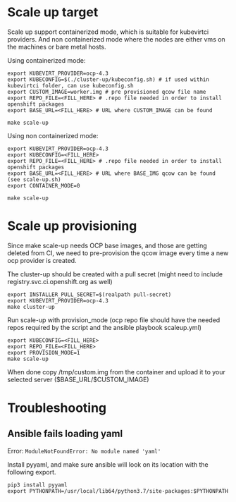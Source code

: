 # Scale up target

Scale up support containerized mode, which is suitable for kubevirtci providers.
And non containerized mode where the nodes are either vms on the machines or bare metal hosts.

Using containerized mode:
```
export KUBEVIRT_PROVIDER=ocp-4.3
export KUBECONFIG=$(./cluster-up/kubeconfig.sh) # if used within kubevirtci folder, can use kubeconfig.sh
export CUSTOM_IMAGE=worker.img # pre provisioned qcow file name
export REPO_FILE=<FILL_HERE> # .repo file needed in order to install openshift packages
export BASE_URL=<FILL_HERE> # URL where CUSTOM_IMAGE can be found

make scale-up
```

Using non containerized mode:
```
export KUBEVIRT_PROVIDER=ocp-4.3
export KUBECONFIG=<FILL_HERE>
export REPO_FILE=<FILL_HERE> # .repo file needed in order to install openshift packages
export BASE_URL=<FILL_HERE> # URL where BASE_IMG qcow can be found (see scale-up.sh)
export CONTAINER_MODE=0

make scale-up
```

# Scale up provisioning
Since make scale-up needs OCP base images, and those are getting deleted from CI,
we need to pre-provision the qcow image every time a new ocp provider is created.

The cluster-up should be created with a pull secret (might need to include registry.svc.ci.openshift.org as well)
```
export INSTALLER_PULL_SECRET=$(realpath pull-secret)
export KUBEVIRT_PROVIDER=ocp-4.3
make cluster-up
```

Run scale-up with provision_mode
(ocp repo file should have the needed repos required by the script and the ansible playbook scaleup.yml)
```
export KUBECONFIG=<FILL_HERE>
export REPO_FILE=<FILL_HERE>
export PROVISION_MODE=1
make scale-up
```
When done copy /tmp/custom.img from the container and upload it to your selected server (\$BASE_URL/$CUSTOM_IMAGE)

# Troubleshooting

## Ansible fails loading yaml
Error: `ModuleNotFoundError: No module named 'yaml'`

Install pyyaml, and make sure ansible will look on its location with the following export.
```
pip3 install pyyaml
export PYTHONPATH=/usr/local/lib64/python3.7/site-packages:$PYTHONPATH
```
